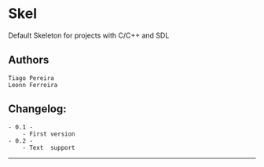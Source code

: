 Skel 
==========
Default Skeleton for projects with C/C++ and SDL

Authors
-------
	Tiago Pereira 
	Leonn Ferreira

Changelog:
----------
	- 0.1 -
		- First version
	- 0.2 -
		- Text  support

---------
